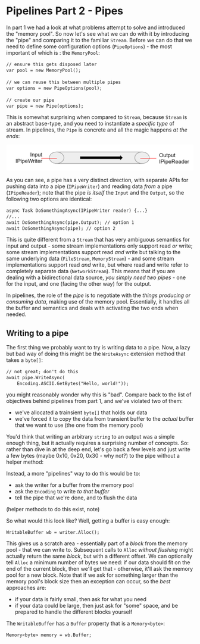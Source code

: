 # Pipelines Part 2 - Pipes

In part 1 we had a look at what problems attempt to solve and introduced the "memory pool". So now let's see what we can do with it by introducing the "pipe" and comparing it to the familiar `Stream`. Before we can do that we need to define some configuration options (`PipeOptions`) - the most important of which is : the `MemoryPool`:

```
// ensure this gets disposed later
var pool = new MemoryPool();

// we can reuse this between multiple pipes
var options = new PipeOptions(pool);

// create our pipe
var pipe = new Pipe(options);
```

This is somewhat surprising when compared to `Stream`, because `Stream` is an abstract base-type, and you need to instantiate a *specific type* of stream. In pipelines, the `Pipe` is concrete and all the magic happens *at the ends*:

![the pipe with inputs and outputs](pipe.png)

As you can see, a pipe has a very distinct direction, with separate APIs for pushing data into a pipe (`IPipeWriter`) and reading data *from* a pipe (`IPipeReader`); note that the pipe *is itself* the `Input` and the `Output`, so the following two options are identical:

    async Task DoSomethingAsync(IPipeWriter reader) {...}
    //...
    await DoSomethingAsync(pipe.Output); // option 1
    await DoSomethingAsync(pipe); // option 2

 This is quite different from a `Stream` that has very ambiguous semantics for input and output - some stream implementations only support read *or* write; some stream implementations support read *and* write but talking to the same underlying data (`FileStream`, `MemoryStream`) - and some stream implementations support read *and* write, but where read and write refer to completely separate data (`NetworkStream`). This means that if you are dealing with a bidirectional data source, *you simply need two pipes* - one for the input, and one (facing the other way) for the output.

In pipelines, the role of the *pipe* is to negotiate with the *things producing or consuming data*, making use of the memory pool. Essentially, it handles all the buffer and semantics and deals with activating the two ends when needed.

## Writing to a pipe

The first thing we probably want to try is writing data to a pipe. Now, a lazy but bad way of doing this might be the `WriteAsync` extension method that takes a `byte[]`:

    // not great; don't do this
    await pipe.WriteAsync(
        Encoding.ASCII.GetBytes("Hello, world!"));

you might reasonably wonder why this is "bad". Compare back to the list of objectives behind pipelines from part 1, and we've violated two of them:

- we've allocated a trainsient `byte[]` that holds our data
- we've forced it to copy the data from transient buffer to the *actual* buffer that we want to use (the one from the memory pool)

You'd think that writing an arbitrary `string` to an output was a simple enough thing, but it actually requires a surprising number of concepts. So: rather than dive in at the deep end, let's go back a few levels and just write a few bytes (maybe 0x10, 0x20, 0x30 - why not?) to the pipe without a helper method:











Instead, a more "pipelines" way to do this would be to:

- ask the writer for a buffer from the memory pool
- ask the `Encoding` to write *to that buffer*
- tell the pipe that we're done, and to flush the data

(helper methods to do this exist, note)

So what would this look like? Well, getting a buffer is easy enough:

    WritableBuffer wb = writer.Alloc();

This gives us a scratch area - essentially part of a *block* from the memory pool - that we can write to. Subsequent calls to `Alloc` *without flushing* might actually return the same *block*, but with a different offset. We can optionally tell `Alloc` a minimum number of bytes we need: if our data should fit on the end of the current block, then we'll get that - otherwise, it'll ask the memory pool for a new block. Note that if we ask for something larger than the memory pool's block size then an exception can occur, so the *best* approaches are:

- if your data is fairly small, then ask for what you need
- if your data could be large, then just ask for "some" space, and be prepared to handle the different blocks yourself

The `WritableBuffer` has a `Buffer` property that is a `Memory<byte>`:

    Memory<byte> memory = wb.Buffer;